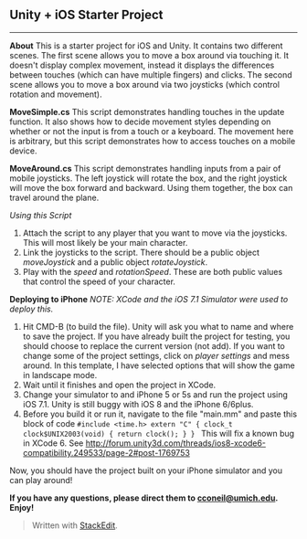

## Unity + iOS Starter Project ##

----------

**About**
This is a starter project for iOS and Unity.  It contains two different scenes.  The first scene allows you to move a box around via touching it.  It doesn't display complex movement, instead it displays the differences between touches (which can have multiple fingers) and clicks.  The second scene allows you to move a box around via two joysticks (which control rotation and movement).

**MoveSimple.cs**
This script demonstrates handling touches in the update function.  It also shows how to decide movement styles depending on whether or not the input is from a touch or a keyboard.  The movement here is arbitrary, but this script demonstrates how to access touches on a mobile device.

**MoveAround.cs**
This script demonstrates handling inputs from a pair of mobile joysticks.  The left joystick will rotate the box, and the right joystick will move the box forward and backward.  Using them together, the box can travel around the plane.

*Using this Script*

 1. Attach the script to any player that you want to move via the joysticks.  This will most likely be your main character.
 2. Link the joysticks to the script.  There should be a public object *moveJoystick* and a public object *rotateJoystick*.
 3. Play with the *speed* and *rotationSpeed*.  These are both public values that control the speed of your character.

**Deploying to iPhone**
*NOTE: XCode and the iOS 7.1 Simulator were used to deploy this.*

 1. Hit CMD-B (to build the file).  Unity will ask you what to name and where to save the project.  If you have already built the project for testing, you should choose to replace the current version (not add).  If you want to change some of the project settings, click on *player settings* and mess around.  In this template, I have selected options that will show the game in landscape mode.
 2. Wait until it finishes and open the project in XCode. 
 3. Change your simulator to and iPhone 5 or 5s and run the project using iOS 7.1.  Unity is still buggy with iOS 8 and the iPhone 6/6plus.
 4. Before you build it or run it, navigate to the file "main.mm" and paste this block of code
 `#include <time.h>
 extern "C"
 {
clock_t
clock$UNIX2003(void)
{
    return clock();
}
}
  ` This will fix a known bug in XCode 6.  See
 http://forum.unity3d.com/threads/ios8-xcode6-compatibility.249533/page-2#post-1769753

Now, you should have the project built on your iPhone simulator and you can play around! 

**If you have any questions, please direct them to cconeil@umich.edu.  Enjoy!**

> Written with [StackEdit](https://stackedit.io/).
